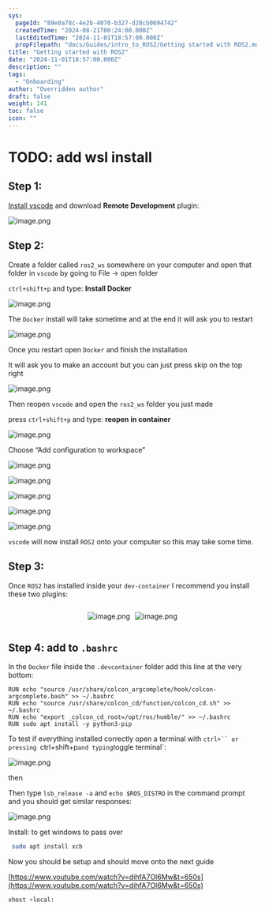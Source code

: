 ```yaml
---
sys:
  pageId: "89e0a78c-4e2b-4070-b327-d28cb0694742"
  createdTime: "2024-08-21T00:24:00.000Z"
  lastEditedTime: "2024-11-01T18:57:00.000Z"
  propFilepath: "docs/Guides/intro_to_ROS2/Getting started with ROS2.md"
title: "Getting started with ROS2"
date: "2024-11-01T18:57:00.000Z"
description: ""
tags:
  - "Onboarding"
author: "Overridden author"
draft: false
weight: 141
toc: false
icon: ""
---
```


# TODO: add wsl install

## Step 1:

[Install vscode](https://code.visualstudio.com/download) and download **Remote Development** plugin:

![image.png](https://prod-files-secure.s3.us-west-2.amazonaws.com/d518164a-d88e-44d1-a4ee-3adb3bd8bce0/efb52993-1881-4a40-b95e-6f020334f022/image.png?X-Amz-Algorithm=AWS4-HMAC-SHA256&X-Amz-Content-Sha256=UNSIGNED-PAYLOAD&X-Amz-Credential=ASIAZI2LB4666Y3QVXSG%2F20250227%2Fus-west-2%2Fs3%2Faws4_request&X-Amz-Date=20250227T050825Z&X-Amz-Expires=3600&X-Amz-Security-Token=IQoJb3JpZ2luX2VjEDUaCXVzLXdlc3QtMiJIMEYCIQCpzvDtV61gN7vBMUoSH7hR5Xg00hHPGAXfvKXTN14cXAIhAPYnHyDVo4nYLCOsOE8rfhX3AeWcXTm6RXuXavjuB5mUKv8DCG0QABoMNjM3NDIzMTgzODA1IgyOvNUp4eFR3QgnYXEq3ANZW5dTKpwspxpDOH7CNTgMTBA8cCLu5%2BhlxHWNcZzRpYm0e%2FhWpep2zePGKVM0fC8%2FlMJxbt4oDIhMpEFxtEJW6TRULxDrlWXenRRdKv2eez8cAKtMV0zp5rUM40SEAiUR9ybVlBjMQBiF1TKp0yrDLbNkU%2B84BPXYy%2Ffhx3d9r5JmK4FPuwbMfe8T3QqXc2zTaH6308vrqo%2BCk7oYCTgZYKPkoKT4iwr2GUYIPS%2FkFOCjcnJrf0ecmX1Y6D5BRj%2FYwwvPRkF5AlUn3RIt%2FoTfLK3b5Ul2k4A6U4uwDqso8LZCJpBw7JizCnAjCw6cIrZGsvuhidhoDyxlEzz9X1VeLKpIZIkKEnKbTCIqzBowg5hGCJe1rdagbNMfPssamRz8QbyKEYQDVPMLjthS3z8j8VS4k2gG1wrbaMrNUNUv%2BincREDg7i5bvQWphLQvPxvUDAV%2F7eHvd3fFdUdF%2FKZhnFIZPHA1%2BKtlIzwzhnW7ZlQxrxMzWBp%2FqMofmxcmAE%2FGD8G4sAVuOB4z70kLOrk%2BDY7sAccu4iUJE4wNfOOhSR2Jgg2haMKRQrMfhSwiN5Rql80n6XWlfAhmdGfxgxBoE7DZNM27egTyAYlnXAw0xPWQ%2FzZ8TiYzz41UkTCh0P%2B9BjqkAfgFM66cggjJSUvL6xztWKDhbxaOz7D0XPAENOeM0pIslkJc12zMI%2FHuHoRiz1MbShQVkyLunbStDbyaQ5aoWZCWXjxjD4r8of9w0a1cfeQgy1TYA6HT2%2FztzCEOMrk7n3fZB7y9uOAdZZU9O31%2BylLKXYXgs4tSxkNeu8Nyx6AOSODbNM%2FfgB6Iyggl32flMt1StwxrC1bY9Rlc4i4qJ1YfQnPO&X-Amz-Signature=8e34a6f67b690d624db58d86d095e92783bf1dfbd7d0a636c4e2d882142a5131&X-Amz-SignedHeaders=host&x-id=GetObject)

## Step 2:

Create a folder called `ros2_ws` somewhere on your computer and open that folder in `vscode` by going to File → open folder 

`ctrl+shift+p` and type: **Install Docker**

![image.png](https://prod-files-secure.s3.us-west-2.amazonaws.com/d518164a-d88e-44d1-a4ee-3adb3bd8bce0/2269dc0e-1cd5-47ff-bceb-c04ad9b2eab0/image.png?X-Amz-Algorithm=AWS4-HMAC-SHA256&X-Amz-Content-Sha256=UNSIGNED-PAYLOAD&X-Amz-Credential=ASIAZI2LB4666Y3QVXSG%2F20250227%2Fus-west-2%2Fs3%2Faws4_request&X-Amz-Date=20250227T050825Z&X-Amz-Expires=3600&X-Amz-Security-Token=IQoJb3JpZ2luX2VjEDUaCXVzLXdlc3QtMiJIMEYCIQCpzvDtV61gN7vBMUoSH7hR5Xg00hHPGAXfvKXTN14cXAIhAPYnHyDVo4nYLCOsOE8rfhX3AeWcXTm6RXuXavjuB5mUKv8DCG0QABoMNjM3NDIzMTgzODA1IgyOvNUp4eFR3QgnYXEq3ANZW5dTKpwspxpDOH7CNTgMTBA8cCLu5%2BhlxHWNcZzRpYm0e%2FhWpep2zePGKVM0fC8%2FlMJxbt4oDIhMpEFxtEJW6TRULxDrlWXenRRdKv2eez8cAKtMV0zp5rUM40SEAiUR9ybVlBjMQBiF1TKp0yrDLbNkU%2B84BPXYy%2Ffhx3d9r5JmK4FPuwbMfe8T3QqXc2zTaH6308vrqo%2BCk7oYCTgZYKPkoKT4iwr2GUYIPS%2FkFOCjcnJrf0ecmX1Y6D5BRj%2FYwwvPRkF5AlUn3RIt%2FoTfLK3b5Ul2k4A6U4uwDqso8LZCJpBw7JizCnAjCw6cIrZGsvuhidhoDyxlEzz9X1VeLKpIZIkKEnKbTCIqzBowg5hGCJe1rdagbNMfPssamRz8QbyKEYQDVPMLjthS3z8j8VS4k2gG1wrbaMrNUNUv%2BincREDg7i5bvQWphLQvPxvUDAV%2F7eHvd3fFdUdF%2FKZhnFIZPHA1%2BKtlIzwzhnW7ZlQxrxMzWBp%2FqMofmxcmAE%2FGD8G4sAVuOB4z70kLOrk%2BDY7sAccu4iUJE4wNfOOhSR2Jgg2haMKRQrMfhSwiN5Rql80n6XWlfAhmdGfxgxBoE7DZNM27egTyAYlnXAw0xPWQ%2FzZ8TiYzz41UkTCh0P%2B9BjqkAfgFM66cggjJSUvL6xztWKDhbxaOz7D0XPAENOeM0pIslkJc12zMI%2FHuHoRiz1MbShQVkyLunbStDbyaQ5aoWZCWXjxjD4r8of9w0a1cfeQgy1TYA6HT2%2FztzCEOMrk7n3fZB7y9uOAdZZU9O31%2BylLKXYXgs4tSxkNeu8Nyx6AOSODbNM%2FfgB6Iyggl32flMt1StwxrC1bY9Rlc4i4qJ1YfQnPO&X-Amz-Signature=7b4fc2074eb02422f8c208a3501dec4bdfd6575a83df39f27f27227e4b142c96&X-Amz-SignedHeaders=host&x-id=GetObject)

The `Docker` install will take sometime and at the end it will ask you to restart

![image.png](https://prod-files-secure.s3.us-west-2.amazonaws.com/d518164a-d88e-44d1-a4ee-3adb3bd8bce0/ed233f78-be33-4b1f-b89c-9c346c0e961e/image.png?X-Amz-Algorithm=AWS4-HMAC-SHA256&X-Amz-Content-Sha256=UNSIGNED-PAYLOAD&X-Amz-Credential=ASIAZI2LB4666Y3QVXSG%2F20250227%2Fus-west-2%2Fs3%2Faws4_request&X-Amz-Date=20250227T050825Z&X-Amz-Expires=3600&X-Amz-Security-Token=IQoJb3JpZ2luX2VjEDUaCXVzLXdlc3QtMiJIMEYCIQCpzvDtV61gN7vBMUoSH7hR5Xg00hHPGAXfvKXTN14cXAIhAPYnHyDVo4nYLCOsOE8rfhX3AeWcXTm6RXuXavjuB5mUKv8DCG0QABoMNjM3NDIzMTgzODA1IgyOvNUp4eFR3QgnYXEq3ANZW5dTKpwspxpDOH7CNTgMTBA8cCLu5%2BhlxHWNcZzRpYm0e%2FhWpep2zePGKVM0fC8%2FlMJxbt4oDIhMpEFxtEJW6TRULxDrlWXenRRdKv2eez8cAKtMV0zp5rUM40SEAiUR9ybVlBjMQBiF1TKp0yrDLbNkU%2B84BPXYy%2Ffhx3d9r5JmK4FPuwbMfe8T3QqXc2zTaH6308vrqo%2BCk7oYCTgZYKPkoKT4iwr2GUYIPS%2FkFOCjcnJrf0ecmX1Y6D5BRj%2FYwwvPRkF5AlUn3RIt%2FoTfLK3b5Ul2k4A6U4uwDqso8LZCJpBw7JizCnAjCw6cIrZGsvuhidhoDyxlEzz9X1VeLKpIZIkKEnKbTCIqzBowg5hGCJe1rdagbNMfPssamRz8QbyKEYQDVPMLjthS3z8j8VS4k2gG1wrbaMrNUNUv%2BincREDg7i5bvQWphLQvPxvUDAV%2F7eHvd3fFdUdF%2FKZhnFIZPHA1%2BKtlIzwzhnW7ZlQxrxMzWBp%2FqMofmxcmAE%2FGD8G4sAVuOB4z70kLOrk%2BDY7sAccu4iUJE4wNfOOhSR2Jgg2haMKRQrMfhSwiN5Rql80n6XWlfAhmdGfxgxBoE7DZNM27egTyAYlnXAw0xPWQ%2FzZ8TiYzz41UkTCh0P%2B9BjqkAfgFM66cggjJSUvL6xztWKDhbxaOz7D0XPAENOeM0pIslkJc12zMI%2FHuHoRiz1MbShQVkyLunbStDbyaQ5aoWZCWXjxjD4r8of9w0a1cfeQgy1TYA6HT2%2FztzCEOMrk7n3fZB7y9uOAdZZU9O31%2BylLKXYXgs4tSxkNeu8Nyx6AOSODbNM%2FfgB6Iyggl32flMt1StwxrC1bY9Rlc4i4qJ1YfQnPO&X-Amz-Signature=e81b449fdca2738d8255fa39b2b6e179c380a4c5a512ebb88dfe11f439e2e45f&X-Amz-SignedHeaders=host&x-id=GetObject)

Once you restart open `Docker` and finish the installation

It will ask you to make an account but you can just press skip on the top right

![image.png](https://prod-files-secure.s3.us-west-2.amazonaws.com/d518164a-d88e-44d1-a4ee-3adb3bd8bce0/21010ad9-1659-4fd9-9f59-9932a09b2a3d/image.png?X-Amz-Algorithm=AWS4-HMAC-SHA256&X-Amz-Content-Sha256=UNSIGNED-PAYLOAD&X-Amz-Credential=ASIAZI2LB4666Y3QVXSG%2F20250227%2Fus-west-2%2Fs3%2Faws4_request&X-Amz-Date=20250227T050825Z&X-Amz-Expires=3600&X-Amz-Security-Token=IQoJb3JpZ2luX2VjEDUaCXVzLXdlc3QtMiJIMEYCIQCpzvDtV61gN7vBMUoSH7hR5Xg00hHPGAXfvKXTN14cXAIhAPYnHyDVo4nYLCOsOE8rfhX3AeWcXTm6RXuXavjuB5mUKv8DCG0QABoMNjM3NDIzMTgzODA1IgyOvNUp4eFR3QgnYXEq3ANZW5dTKpwspxpDOH7CNTgMTBA8cCLu5%2BhlxHWNcZzRpYm0e%2FhWpep2zePGKVM0fC8%2FlMJxbt4oDIhMpEFxtEJW6TRULxDrlWXenRRdKv2eez8cAKtMV0zp5rUM40SEAiUR9ybVlBjMQBiF1TKp0yrDLbNkU%2B84BPXYy%2Ffhx3d9r5JmK4FPuwbMfe8T3QqXc2zTaH6308vrqo%2BCk7oYCTgZYKPkoKT4iwr2GUYIPS%2FkFOCjcnJrf0ecmX1Y6D5BRj%2FYwwvPRkF5AlUn3RIt%2FoTfLK3b5Ul2k4A6U4uwDqso8LZCJpBw7JizCnAjCw6cIrZGsvuhidhoDyxlEzz9X1VeLKpIZIkKEnKbTCIqzBowg5hGCJe1rdagbNMfPssamRz8QbyKEYQDVPMLjthS3z8j8VS4k2gG1wrbaMrNUNUv%2BincREDg7i5bvQWphLQvPxvUDAV%2F7eHvd3fFdUdF%2FKZhnFIZPHA1%2BKtlIzwzhnW7ZlQxrxMzWBp%2FqMofmxcmAE%2FGD8G4sAVuOB4z70kLOrk%2BDY7sAccu4iUJE4wNfOOhSR2Jgg2haMKRQrMfhSwiN5Rql80n6XWlfAhmdGfxgxBoE7DZNM27egTyAYlnXAw0xPWQ%2FzZ8TiYzz41UkTCh0P%2B9BjqkAfgFM66cggjJSUvL6xztWKDhbxaOz7D0XPAENOeM0pIslkJc12zMI%2FHuHoRiz1MbShQVkyLunbStDbyaQ5aoWZCWXjxjD4r8of9w0a1cfeQgy1TYA6HT2%2FztzCEOMrk7n3fZB7y9uOAdZZU9O31%2BylLKXYXgs4tSxkNeu8Nyx6AOSODbNM%2FfgB6Iyggl32flMt1StwxrC1bY9Rlc4i4qJ1YfQnPO&X-Amz-Signature=b2ad711fc569c8060aae51fc27d2193e2c21e9cab3c06b3ca8210308a8ccfbfc&X-Amz-SignedHeaders=host&x-id=GetObject)

Then reopen `vscode` and open the `ros2_ws` folder you just made

press `ctrl+shift+p` and type: **reopen in container**

![image.png](https://prod-files-secure.s3.us-west-2.amazonaws.com/d518164a-d88e-44d1-a4ee-3adb3bd8bce0/4e93b8c2-41ad-488c-8095-c74205196118/image.png?X-Amz-Algorithm=AWS4-HMAC-SHA256&X-Amz-Content-Sha256=UNSIGNED-PAYLOAD&X-Amz-Credential=ASIAZI2LB4666Y3QVXSG%2F20250227%2Fus-west-2%2Fs3%2Faws4_request&X-Amz-Date=20250227T050825Z&X-Amz-Expires=3600&X-Amz-Security-Token=IQoJb3JpZ2luX2VjEDUaCXVzLXdlc3QtMiJIMEYCIQCpzvDtV61gN7vBMUoSH7hR5Xg00hHPGAXfvKXTN14cXAIhAPYnHyDVo4nYLCOsOE8rfhX3AeWcXTm6RXuXavjuB5mUKv8DCG0QABoMNjM3NDIzMTgzODA1IgyOvNUp4eFR3QgnYXEq3ANZW5dTKpwspxpDOH7CNTgMTBA8cCLu5%2BhlxHWNcZzRpYm0e%2FhWpep2zePGKVM0fC8%2FlMJxbt4oDIhMpEFxtEJW6TRULxDrlWXenRRdKv2eez8cAKtMV0zp5rUM40SEAiUR9ybVlBjMQBiF1TKp0yrDLbNkU%2B84BPXYy%2Ffhx3d9r5JmK4FPuwbMfe8T3QqXc2zTaH6308vrqo%2BCk7oYCTgZYKPkoKT4iwr2GUYIPS%2FkFOCjcnJrf0ecmX1Y6D5BRj%2FYwwvPRkF5AlUn3RIt%2FoTfLK3b5Ul2k4A6U4uwDqso8LZCJpBw7JizCnAjCw6cIrZGsvuhidhoDyxlEzz9X1VeLKpIZIkKEnKbTCIqzBowg5hGCJe1rdagbNMfPssamRz8QbyKEYQDVPMLjthS3z8j8VS4k2gG1wrbaMrNUNUv%2BincREDg7i5bvQWphLQvPxvUDAV%2F7eHvd3fFdUdF%2FKZhnFIZPHA1%2BKtlIzwzhnW7ZlQxrxMzWBp%2FqMofmxcmAE%2FGD8G4sAVuOB4z70kLOrk%2BDY7sAccu4iUJE4wNfOOhSR2Jgg2haMKRQrMfhSwiN5Rql80n6XWlfAhmdGfxgxBoE7DZNM27egTyAYlnXAw0xPWQ%2FzZ8TiYzz41UkTCh0P%2B9BjqkAfgFM66cggjJSUvL6xztWKDhbxaOz7D0XPAENOeM0pIslkJc12zMI%2FHuHoRiz1MbShQVkyLunbStDbyaQ5aoWZCWXjxjD4r8of9w0a1cfeQgy1TYA6HT2%2FztzCEOMrk7n3fZB7y9uOAdZZU9O31%2BylLKXYXgs4tSxkNeu8Nyx6AOSODbNM%2FfgB6Iyggl32flMt1StwxrC1bY9Rlc4i4qJ1YfQnPO&X-Amz-Signature=ce5cecec9a78a101a041a2b9fe08dbb21cac6a0e487edd3776952e6ea632c354&X-Amz-SignedHeaders=host&x-id=GetObject)

Choose “Add configuration to workspace”

![image.png](https://prod-files-secure.s3.us-west-2.amazonaws.com/d518164a-d88e-44d1-a4ee-3adb3bd8bce0/9560b282-5060-4989-ba37-97e7b2c22476/image.png?X-Amz-Algorithm=AWS4-HMAC-SHA256&X-Amz-Content-Sha256=UNSIGNED-PAYLOAD&X-Amz-Credential=ASIAZI2LB4666Y3QVXSG%2F20250227%2Fus-west-2%2Fs3%2Faws4_request&X-Amz-Date=20250227T050825Z&X-Amz-Expires=3600&X-Amz-Security-Token=IQoJb3JpZ2luX2VjEDUaCXVzLXdlc3QtMiJIMEYCIQCpzvDtV61gN7vBMUoSH7hR5Xg00hHPGAXfvKXTN14cXAIhAPYnHyDVo4nYLCOsOE8rfhX3AeWcXTm6RXuXavjuB5mUKv8DCG0QABoMNjM3NDIzMTgzODA1IgyOvNUp4eFR3QgnYXEq3ANZW5dTKpwspxpDOH7CNTgMTBA8cCLu5%2BhlxHWNcZzRpYm0e%2FhWpep2zePGKVM0fC8%2FlMJxbt4oDIhMpEFxtEJW6TRULxDrlWXenRRdKv2eez8cAKtMV0zp5rUM40SEAiUR9ybVlBjMQBiF1TKp0yrDLbNkU%2B84BPXYy%2Ffhx3d9r5JmK4FPuwbMfe8T3QqXc2zTaH6308vrqo%2BCk7oYCTgZYKPkoKT4iwr2GUYIPS%2FkFOCjcnJrf0ecmX1Y6D5BRj%2FYwwvPRkF5AlUn3RIt%2FoTfLK3b5Ul2k4A6U4uwDqso8LZCJpBw7JizCnAjCw6cIrZGsvuhidhoDyxlEzz9X1VeLKpIZIkKEnKbTCIqzBowg5hGCJe1rdagbNMfPssamRz8QbyKEYQDVPMLjthS3z8j8VS4k2gG1wrbaMrNUNUv%2BincREDg7i5bvQWphLQvPxvUDAV%2F7eHvd3fFdUdF%2FKZhnFIZPHA1%2BKtlIzwzhnW7ZlQxrxMzWBp%2FqMofmxcmAE%2FGD8G4sAVuOB4z70kLOrk%2BDY7sAccu4iUJE4wNfOOhSR2Jgg2haMKRQrMfhSwiN5Rql80n6XWlfAhmdGfxgxBoE7DZNM27egTyAYlnXAw0xPWQ%2FzZ8TiYzz41UkTCh0P%2B9BjqkAfgFM66cggjJSUvL6xztWKDhbxaOz7D0XPAENOeM0pIslkJc12zMI%2FHuHoRiz1MbShQVkyLunbStDbyaQ5aoWZCWXjxjD4r8of9w0a1cfeQgy1TYA6HT2%2FztzCEOMrk7n3fZB7y9uOAdZZU9O31%2BylLKXYXgs4tSxkNeu8Nyx6AOSODbNM%2FfgB6Iyggl32flMt1StwxrC1bY9Rlc4i4qJ1YfQnPO&X-Amz-Signature=112655154ed087b09f63b616fb10981db7bbf19dc0c04e0544d26042be156e34&X-Amz-SignedHeaders=host&x-id=GetObject)

![image.png](https://prod-files-secure.s3.us-west-2.amazonaws.com/d518164a-d88e-44d1-a4ee-3adb3bd8bce0/2ee63f81-886b-48e8-a553-dc6e5eac99e4/image.png?X-Amz-Algorithm=AWS4-HMAC-SHA256&X-Amz-Content-Sha256=UNSIGNED-PAYLOAD&X-Amz-Credential=ASIAZI2LB4666Y3QVXSG%2F20250227%2Fus-west-2%2Fs3%2Faws4_request&X-Amz-Date=20250227T050825Z&X-Amz-Expires=3600&X-Amz-Security-Token=IQoJb3JpZ2luX2VjEDUaCXVzLXdlc3QtMiJIMEYCIQCpzvDtV61gN7vBMUoSH7hR5Xg00hHPGAXfvKXTN14cXAIhAPYnHyDVo4nYLCOsOE8rfhX3AeWcXTm6RXuXavjuB5mUKv8DCG0QABoMNjM3NDIzMTgzODA1IgyOvNUp4eFR3QgnYXEq3ANZW5dTKpwspxpDOH7CNTgMTBA8cCLu5%2BhlxHWNcZzRpYm0e%2FhWpep2zePGKVM0fC8%2FlMJxbt4oDIhMpEFxtEJW6TRULxDrlWXenRRdKv2eez8cAKtMV0zp5rUM40SEAiUR9ybVlBjMQBiF1TKp0yrDLbNkU%2B84BPXYy%2Ffhx3d9r5JmK4FPuwbMfe8T3QqXc2zTaH6308vrqo%2BCk7oYCTgZYKPkoKT4iwr2GUYIPS%2FkFOCjcnJrf0ecmX1Y6D5BRj%2FYwwvPRkF5AlUn3RIt%2FoTfLK3b5Ul2k4A6U4uwDqso8LZCJpBw7JizCnAjCw6cIrZGsvuhidhoDyxlEzz9X1VeLKpIZIkKEnKbTCIqzBowg5hGCJe1rdagbNMfPssamRz8QbyKEYQDVPMLjthS3z8j8VS4k2gG1wrbaMrNUNUv%2BincREDg7i5bvQWphLQvPxvUDAV%2F7eHvd3fFdUdF%2FKZhnFIZPHA1%2BKtlIzwzhnW7ZlQxrxMzWBp%2FqMofmxcmAE%2FGD8G4sAVuOB4z70kLOrk%2BDY7sAccu4iUJE4wNfOOhSR2Jgg2haMKRQrMfhSwiN5Rql80n6XWlfAhmdGfxgxBoE7DZNM27egTyAYlnXAw0xPWQ%2FzZ8TiYzz41UkTCh0P%2B9BjqkAfgFM66cggjJSUvL6xztWKDhbxaOz7D0XPAENOeM0pIslkJc12zMI%2FHuHoRiz1MbShQVkyLunbStDbyaQ5aoWZCWXjxjD4r8of9w0a1cfeQgy1TYA6HT2%2FztzCEOMrk7n3fZB7y9uOAdZZU9O31%2BylLKXYXgs4tSxkNeu8Nyx6AOSODbNM%2FfgB6Iyggl32flMt1StwxrC1bY9Rlc4i4qJ1YfQnPO&X-Amz-Signature=8d2776eebd2302d8eced388922930074d64a90a80d395f553af34fa3009d089f&X-Amz-SignedHeaders=host&x-id=GetObject)

![image.png](https://prod-files-secure.s3.us-west-2.amazonaws.com/d518164a-d88e-44d1-a4ee-3adb3bd8bce0/ae1580b2-b048-407e-aed9-b584224a7a04/image.png?X-Amz-Algorithm=AWS4-HMAC-SHA256&X-Amz-Content-Sha256=UNSIGNED-PAYLOAD&X-Amz-Credential=ASIAZI2LB4666Y3QVXSG%2F20250227%2Fus-west-2%2Fs3%2Faws4_request&X-Amz-Date=20250227T050825Z&X-Amz-Expires=3600&X-Amz-Security-Token=IQoJb3JpZ2luX2VjEDUaCXVzLXdlc3QtMiJIMEYCIQCpzvDtV61gN7vBMUoSH7hR5Xg00hHPGAXfvKXTN14cXAIhAPYnHyDVo4nYLCOsOE8rfhX3AeWcXTm6RXuXavjuB5mUKv8DCG0QABoMNjM3NDIzMTgzODA1IgyOvNUp4eFR3QgnYXEq3ANZW5dTKpwspxpDOH7CNTgMTBA8cCLu5%2BhlxHWNcZzRpYm0e%2FhWpep2zePGKVM0fC8%2FlMJxbt4oDIhMpEFxtEJW6TRULxDrlWXenRRdKv2eez8cAKtMV0zp5rUM40SEAiUR9ybVlBjMQBiF1TKp0yrDLbNkU%2B84BPXYy%2Ffhx3d9r5JmK4FPuwbMfe8T3QqXc2zTaH6308vrqo%2BCk7oYCTgZYKPkoKT4iwr2GUYIPS%2FkFOCjcnJrf0ecmX1Y6D5BRj%2FYwwvPRkF5AlUn3RIt%2FoTfLK3b5Ul2k4A6U4uwDqso8LZCJpBw7JizCnAjCw6cIrZGsvuhidhoDyxlEzz9X1VeLKpIZIkKEnKbTCIqzBowg5hGCJe1rdagbNMfPssamRz8QbyKEYQDVPMLjthS3z8j8VS4k2gG1wrbaMrNUNUv%2BincREDg7i5bvQWphLQvPxvUDAV%2F7eHvd3fFdUdF%2FKZhnFIZPHA1%2BKtlIzwzhnW7ZlQxrxMzWBp%2FqMofmxcmAE%2FGD8G4sAVuOB4z70kLOrk%2BDY7sAccu4iUJE4wNfOOhSR2Jgg2haMKRQrMfhSwiN5Rql80n6XWlfAhmdGfxgxBoE7DZNM27egTyAYlnXAw0xPWQ%2FzZ8TiYzz41UkTCh0P%2B9BjqkAfgFM66cggjJSUvL6xztWKDhbxaOz7D0XPAENOeM0pIslkJc12zMI%2FHuHoRiz1MbShQVkyLunbStDbyaQ5aoWZCWXjxjD4r8of9w0a1cfeQgy1TYA6HT2%2FztzCEOMrk7n3fZB7y9uOAdZZU9O31%2BylLKXYXgs4tSxkNeu8Nyx6AOSODbNM%2FfgB6Iyggl32flMt1StwxrC1bY9Rlc4i4qJ1YfQnPO&X-Amz-Signature=803323e94f9eed970c883cca321be6c2d5e9b7f68989d97b137d5dfe7579d091&X-Amz-SignedHeaders=host&x-id=GetObject)

![image.png](https://prod-files-secure.s3.us-west-2.amazonaws.com/d518164a-d88e-44d1-a4ee-3adb3bd8bce0/53255b28-f75e-430f-b9e3-c0ac8577e42b/image.png?X-Amz-Algorithm=AWS4-HMAC-SHA256&X-Amz-Content-Sha256=UNSIGNED-PAYLOAD&X-Amz-Credential=ASIAZI2LB4666Y3QVXSG%2F20250227%2Fus-west-2%2Fs3%2Faws4_request&X-Amz-Date=20250227T050825Z&X-Amz-Expires=3600&X-Amz-Security-Token=IQoJb3JpZ2luX2VjEDUaCXVzLXdlc3QtMiJIMEYCIQCpzvDtV61gN7vBMUoSH7hR5Xg00hHPGAXfvKXTN14cXAIhAPYnHyDVo4nYLCOsOE8rfhX3AeWcXTm6RXuXavjuB5mUKv8DCG0QABoMNjM3NDIzMTgzODA1IgyOvNUp4eFR3QgnYXEq3ANZW5dTKpwspxpDOH7CNTgMTBA8cCLu5%2BhlxHWNcZzRpYm0e%2FhWpep2zePGKVM0fC8%2FlMJxbt4oDIhMpEFxtEJW6TRULxDrlWXenRRdKv2eez8cAKtMV0zp5rUM40SEAiUR9ybVlBjMQBiF1TKp0yrDLbNkU%2B84BPXYy%2Ffhx3d9r5JmK4FPuwbMfe8T3QqXc2zTaH6308vrqo%2BCk7oYCTgZYKPkoKT4iwr2GUYIPS%2FkFOCjcnJrf0ecmX1Y6D5BRj%2FYwwvPRkF5AlUn3RIt%2FoTfLK3b5Ul2k4A6U4uwDqso8LZCJpBw7JizCnAjCw6cIrZGsvuhidhoDyxlEzz9X1VeLKpIZIkKEnKbTCIqzBowg5hGCJe1rdagbNMfPssamRz8QbyKEYQDVPMLjthS3z8j8VS4k2gG1wrbaMrNUNUv%2BincREDg7i5bvQWphLQvPxvUDAV%2F7eHvd3fFdUdF%2FKZhnFIZPHA1%2BKtlIzwzhnW7ZlQxrxMzWBp%2FqMofmxcmAE%2FGD8G4sAVuOB4z70kLOrk%2BDY7sAccu4iUJE4wNfOOhSR2Jgg2haMKRQrMfhSwiN5Rql80n6XWlfAhmdGfxgxBoE7DZNM27egTyAYlnXAw0xPWQ%2FzZ8TiYzz41UkTCh0P%2B9BjqkAfgFM66cggjJSUvL6xztWKDhbxaOz7D0XPAENOeM0pIslkJc12zMI%2FHuHoRiz1MbShQVkyLunbStDbyaQ5aoWZCWXjxjD4r8of9w0a1cfeQgy1TYA6HT2%2FztzCEOMrk7n3fZB7y9uOAdZZU9O31%2BylLKXYXgs4tSxkNeu8Nyx6AOSODbNM%2FfgB6Iyggl32flMt1StwxrC1bY9Rlc4i4qJ1YfQnPO&X-Amz-Signature=96458f8cf3c42d85f9fdde400e90ec307e3b0bd220feaff87ed114e008d47b18&X-Amz-SignedHeaders=host&x-id=GetObject)

![image.png](https://prod-files-secure.s3.us-west-2.amazonaws.com/d518164a-d88e-44d1-a4ee-3adb3bd8bce0/7c562767-5af9-4ffb-97d1-327bcdf4ee00/image.png?X-Amz-Algorithm=AWS4-HMAC-SHA256&X-Amz-Content-Sha256=UNSIGNED-PAYLOAD&X-Amz-Credential=ASIAZI2LB4666Y3QVXSG%2F20250227%2Fus-west-2%2Fs3%2Faws4_request&X-Amz-Date=20250227T050825Z&X-Amz-Expires=3600&X-Amz-Security-Token=IQoJb3JpZ2luX2VjEDUaCXVzLXdlc3QtMiJIMEYCIQCpzvDtV61gN7vBMUoSH7hR5Xg00hHPGAXfvKXTN14cXAIhAPYnHyDVo4nYLCOsOE8rfhX3AeWcXTm6RXuXavjuB5mUKv8DCG0QABoMNjM3NDIzMTgzODA1IgyOvNUp4eFR3QgnYXEq3ANZW5dTKpwspxpDOH7CNTgMTBA8cCLu5%2BhlxHWNcZzRpYm0e%2FhWpep2zePGKVM0fC8%2FlMJxbt4oDIhMpEFxtEJW6TRULxDrlWXenRRdKv2eez8cAKtMV0zp5rUM40SEAiUR9ybVlBjMQBiF1TKp0yrDLbNkU%2B84BPXYy%2Ffhx3d9r5JmK4FPuwbMfe8T3QqXc2zTaH6308vrqo%2BCk7oYCTgZYKPkoKT4iwr2GUYIPS%2FkFOCjcnJrf0ecmX1Y6D5BRj%2FYwwvPRkF5AlUn3RIt%2FoTfLK3b5Ul2k4A6U4uwDqso8LZCJpBw7JizCnAjCw6cIrZGsvuhidhoDyxlEzz9X1VeLKpIZIkKEnKbTCIqzBowg5hGCJe1rdagbNMfPssamRz8QbyKEYQDVPMLjthS3z8j8VS4k2gG1wrbaMrNUNUv%2BincREDg7i5bvQWphLQvPxvUDAV%2F7eHvd3fFdUdF%2FKZhnFIZPHA1%2BKtlIzwzhnW7ZlQxrxMzWBp%2FqMofmxcmAE%2FGD8G4sAVuOB4z70kLOrk%2BDY7sAccu4iUJE4wNfOOhSR2Jgg2haMKRQrMfhSwiN5Rql80n6XWlfAhmdGfxgxBoE7DZNM27egTyAYlnXAw0xPWQ%2FzZ8TiYzz41UkTCh0P%2B9BjqkAfgFM66cggjJSUvL6xztWKDhbxaOz7D0XPAENOeM0pIslkJc12zMI%2FHuHoRiz1MbShQVkyLunbStDbyaQ5aoWZCWXjxjD4r8of9w0a1cfeQgy1TYA6HT2%2FztzCEOMrk7n3fZB7y9uOAdZZU9O31%2BylLKXYXgs4tSxkNeu8Nyx6AOSODbNM%2FfgB6Iyggl32flMt1StwxrC1bY9Rlc4i4qJ1YfQnPO&X-Amz-Signature=8555e4d4740255e1573e3d8b99e40666d6d6628a901f6ba7216a8eeda85ce275&X-Amz-SignedHeaders=host&x-id=GetObject)

`vscode` will now install `ROS2` onto your computer so this may take some time.

## Step 3:

Once `ROS2` has installed inside your `dev-container` I recommend you install these two plugins:

<div style="display: flex;flex-direction: row; column-gap:10px; max-width: 630px;justify-content: center;">
<div>

![image.png](https://prod-files-secure.s3.us-west-2.amazonaws.com/d518164a-d88e-44d1-a4ee-3adb3bd8bce0/3fc3d550-5a54-4ba1-ba6b-faa01cdb7369/image.png?X-Amz-Algorithm=AWS4-HMAC-SHA256&X-Amz-Content-Sha256=UNSIGNED-PAYLOAD&X-Amz-Credential=ASIAZI2LB466WQH7RTLB%2F20250227%2Fus-west-2%2Fs3%2Faws4_request&X-Amz-Date=20250227T050828Z&X-Amz-Expires=3600&X-Amz-Security-Token=IQoJb3JpZ2luX2VjEDUaCXVzLXdlc3QtMiJIMEYCIQDmzlhiBd4DpmZCl6jJLp52j9n42ctfI3iO%2BxwC8YfSqwIhANJ7oAUXFDoBVy6t0Tk3AhCcmww6JiA%2F1Dre%2BfGumQ2HKv8DCG0QABoMNjM3NDIzMTgzODA1Igyt41ZhKX0NOeMsMYMq3ANOnW2MriON5%2BqsY0PxwXGKrRNI%2FkbB%2Fa7aiMK0%2FVesOLkunxNyXDDBI7IRjSioP1QNV5T%2BPOShmrUF4XVa63i3ZFW7rmVFqtUPZboc1V8Mz0LImKrA9NhFTyvHk9j84WmZHMYFTRuHld2AuL5llzUwduuBEBlf1karAmS8B7MPsB8UqONm7fBO%2FuBstwX6%2F40i%2BM5vIIsnEUjrLCGOOe%2FCCy0BxqdLhFAP0lPB3qFxwS5LL1VWsq3yOXeNj%2FSI7e%2B63H3%2FjaW%2F5xAv5uPMo5KD9l2q18Whk1fB72TGsC9X2LLmMrKpYDHZtqPsZqAEC2e1VD8%2Fmt6oYX1zcONb163eo%2BGAS8wb2NdMEN99MS6Z%2FYzVJS8WLOtIfOq6nBC%2BpyLjcezzdWe3zMgWEmmeDW5Lm6jRC2s3Ta0UjLKR3dyBvpWzwebOCGrCY7%2F7CC6xQnOOkqfzehOftZGPM1ytIA85a1kU8moJtuSDSJHyVVaPvRjrvbqP7J03ax2jlMIt3WmvS2pq%2By%2FLMnbf61Oyq6aTs3JF%2BdEyQoMNcT%2BhmW4Ps0Yg%2FCtjomOY1YfIuKoZLvIgWjm5WNIgcjldz%2F%2FgGwrIM0siI4gguKrHdxzt%2B0sSel%2Bfk%2F%2Boxjs7dAzMpjCh0P%2B9BjqkAaMgP82lHqTI4Cynny5zZ4rH9IKNduCRChJ13MuiFy7%2FS1nsDhE0mPoj4MjpEt4QKKuXuVepmGj5vJIGK7PbITuttgcWQiJuTsontnLBoK6ViH%2FGBZcNLVWaqz%2BAZzO8i27vY6IY7XO8ODqMM4fyAukKzqbnWJlicOyzopYRb1AWzPfic6V4zZj041o8qYjEhH6cJbTBUPxGUSbITl5yKMe4QYo9&X-Amz-Signature=cdb82cfe51e0fb8a7694578b104f11418cfafe39102bd56e3d4fdf8c4c36c114&X-Amz-SignedHeaders=host&x-id=GetObject)

</div>
<div>

![image.png](https://prod-files-secure.s3.us-west-2.amazonaws.com/d518164a-d88e-44d1-a4ee-3adb3bd8bce0/d994cc66-13c2-4093-a5a3-f84cf4601a82/image.png?X-Amz-Algorithm=AWS4-HMAC-SHA256&X-Amz-Content-Sha256=UNSIGNED-PAYLOAD&X-Amz-Credential=ASIAZI2LB4663M3SWHKF%2F20250227%2Fus-west-2%2Fs3%2Faws4_request&X-Amz-Date=20250227T050828Z&X-Amz-Expires=3600&X-Amz-Security-Token=IQoJb3JpZ2luX2VjEDUaCXVzLXdlc3QtMiJHMEUCIHX3DqIhQ2ZC1fVtsZFp%2FL3%2BD9v9UI5J1GBmK1OM1JRmAiEA0qIMLaEsxLJHD5A3sy1Aa1IX640OQAYKwQlZqN65OEwq%2FwMIbRAAGgw2Mzc0MjMxODM4MDUiDHs24UKGHJfKaSfvLyrcA7OPmuPm2DKJjoZGd5PeGw3oQAvA1L91oPutNeg5FLWpepUsjD9f4%2Fg0i7fiDZ2D0zrKKN4784gAdtfYqlMajLWoPkR%2BDEYK%2BEUG4iPhgghjLc2Lh7vC6XkIeGJOBmAba0nJLqlZUxVnPkIFSd7gqk6nB6Mds1kUnd%2BRkF7eliKYaD2NXhb13imbJ5jluqLShWTVN6KA0VZpirDfEVFK8cgha9WLGiF79j%2B5HinFxBRR2heHRKCtSfTvf3WmsFaX4le66GXGF%2Bv8cb83Ct5gOILn%2F7CoWHyiUrMMiws%2FNJbfdJtoUUDYrUGMgrB%2FeaYw%2B2603KMI3WGkjC3TVudjLhTVXwWj%2FSKNuADExp0kNFgFoIRcqwIK6aQHELRRzqtwNIQg02mb1Oc2zuAMV%2B3JgeqjRwQ8UWq8h3CijmKlCmL%2FcLXTU68GE65VPEp%2FVLhbM4Z%2FnXIpnL7EVoADQx6X8oYHhy9a7dxPDl6RcgVciHYljUAqbh5mgrR7b%2BB%2FTidH7GeaR9AZ1e6b%2Fw9gZLz2pwgs6if3NJ1MrWRYjyTBBqQLX2q8H1P1DbLups58eo9DVJcjx%2BBkJomI0Atac9DV9Mipwndu6qAX5cbiUnmFeKz2n1858AU1pRaWkuPgMN7Q%2F70GOqUB2YJAgIIsTK13mrQs7kfaBhsZ6wlawKd%2B3o2Awfkhc8fUioeehLF12Yh6UWruHn5GEXZQG00ILT0nx99nvOHCOIDjbmmh2yDHeK7FXMDes%2FZNWfp4b8RILs%2BXrCBUtkpbcVcm2cKaZGx6mgsf76c0aT7BqlbYY7kFLNYgS32BM3T1rjdvSeI%2Fwq76aNF141dOm8InsHKDKzftzV62MgYMDqgOXMLb&X-Amz-Signature=f2b2b65da5dedf1aa2bf842c483e03452eaa7ae60db4adf533042ddae5010691&X-Amz-SignedHeaders=host&x-id=GetObject)

</div>
</div>

## Step 4: add to `.bashrc`

In the `Docker` file inside the `.devcontainer` folder add this line at the very bottom: 

```docker
RUN echo "source /usr/share/colcon_argcomplete/hook/colcon-argcomplete.bash" >> ~/.bashrc
RUN echo "source /usr/share/colcon_cd/function/colcon_cd.sh" >> ~/.bashrc
RUN echo "export _colcon_cd_root=/opt/ros/humble/" >> ~/.bashrc
RUN sudo apt install -y python3-pip 
```

To test if everything installed correctly open a terminal with `ctrl+`` or pressing `ctrl+shift+p` and typing `toggle terminal`:

![image.png](https://prod-files-secure.s3.us-west-2.amazonaws.com/d518164a-d88e-44d1-a4ee-3adb3bd8bce0/6a4943d8-b04e-4c02-9a58-775f3384d1a5/image.png?X-Amz-Algorithm=AWS4-HMAC-SHA256&X-Amz-Content-Sha256=UNSIGNED-PAYLOAD&X-Amz-Credential=ASIAZI2LB4666Y3QVXSG%2F20250227%2Fus-west-2%2Fs3%2Faws4_request&X-Amz-Date=20250227T050825Z&X-Amz-Expires=3600&X-Amz-Security-Token=IQoJb3JpZ2luX2VjEDUaCXVzLXdlc3QtMiJIMEYCIQCpzvDtV61gN7vBMUoSH7hR5Xg00hHPGAXfvKXTN14cXAIhAPYnHyDVo4nYLCOsOE8rfhX3AeWcXTm6RXuXavjuB5mUKv8DCG0QABoMNjM3NDIzMTgzODA1IgyOvNUp4eFR3QgnYXEq3ANZW5dTKpwspxpDOH7CNTgMTBA8cCLu5%2BhlxHWNcZzRpYm0e%2FhWpep2zePGKVM0fC8%2FlMJxbt4oDIhMpEFxtEJW6TRULxDrlWXenRRdKv2eez8cAKtMV0zp5rUM40SEAiUR9ybVlBjMQBiF1TKp0yrDLbNkU%2B84BPXYy%2Ffhx3d9r5JmK4FPuwbMfe8T3QqXc2zTaH6308vrqo%2BCk7oYCTgZYKPkoKT4iwr2GUYIPS%2FkFOCjcnJrf0ecmX1Y6D5BRj%2FYwwvPRkF5AlUn3RIt%2FoTfLK3b5Ul2k4A6U4uwDqso8LZCJpBw7JizCnAjCw6cIrZGsvuhidhoDyxlEzz9X1VeLKpIZIkKEnKbTCIqzBowg5hGCJe1rdagbNMfPssamRz8QbyKEYQDVPMLjthS3z8j8VS4k2gG1wrbaMrNUNUv%2BincREDg7i5bvQWphLQvPxvUDAV%2F7eHvd3fFdUdF%2FKZhnFIZPHA1%2BKtlIzwzhnW7ZlQxrxMzWBp%2FqMofmxcmAE%2FGD8G4sAVuOB4z70kLOrk%2BDY7sAccu4iUJE4wNfOOhSR2Jgg2haMKRQrMfhSwiN5Rql80n6XWlfAhmdGfxgxBoE7DZNM27egTyAYlnXAw0xPWQ%2FzZ8TiYzz41UkTCh0P%2B9BjqkAfgFM66cggjJSUvL6xztWKDhbxaOz7D0XPAENOeM0pIslkJc12zMI%2FHuHoRiz1MbShQVkyLunbStDbyaQ5aoWZCWXjxjD4r8of9w0a1cfeQgy1TYA6HT2%2FztzCEOMrk7n3fZB7y9uOAdZZU9O31%2BylLKXYXgs4tSxkNeu8Nyx6AOSODbNM%2FfgB6Iyggl32flMt1StwxrC1bY9Rlc4i4qJ1YfQnPO&X-Amz-Signature=8f6d386ec59a477f252dd586a9a411041c8052e1930b8820bcbffa9747e1da9c&X-Amz-SignedHeaders=host&x-id=GetObject)

then 

Then type `lsb_release -a` and `echo $ROS_DISTRO` in the command prompt and you should get similar responses:

![image.png](https://prod-files-secure.s3.us-west-2.amazonaws.com/d518164a-d88e-44d1-a4ee-3adb3bd8bce0/3e635dec-a805-4e85-8b9e-d000e5b71a4e/image.png?X-Amz-Algorithm=AWS4-HMAC-SHA256&X-Amz-Content-Sha256=UNSIGNED-PAYLOAD&X-Amz-Credential=ASIAZI2LB4666Y3QVXSG%2F20250227%2Fus-west-2%2Fs3%2Faws4_request&X-Amz-Date=20250227T050825Z&X-Amz-Expires=3600&X-Amz-Security-Token=IQoJb3JpZ2luX2VjEDUaCXVzLXdlc3QtMiJIMEYCIQCpzvDtV61gN7vBMUoSH7hR5Xg00hHPGAXfvKXTN14cXAIhAPYnHyDVo4nYLCOsOE8rfhX3AeWcXTm6RXuXavjuB5mUKv8DCG0QABoMNjM3NDIzMTgzODA1IgyOvNUp4eFR3QgnYXEq3ANZW5dTKpwspxpDOH7CNTgMTBA8cCLu5%2BhlxHWNcZzRpYm0e%2FhWpep2zePGKVM0fC8%2FlMJxbt4oDIhMpEFxtEJW6TRULxDrlWXenRRdKv2eez8cAKtMV0zp5rUM40SEAiUR9ybVlBjMQBiF1TKp0yrDLbNkU%2B84BPXYy%2Ffhx3d9r5JmK4FPuwbMfe8T3QqXc2zTaH6308vrqo%2BCk7oYCTgZYKPkoKT4iwr2GUYIPS%2FkFOCjcnJrf0ecmX1Y6D5BRj%2FYwwvPRkF5AlUn3RIt%2FoTfLK3b5Ul2k4A6U4uwDqso8LZCJpBw7JizCnAjCw6cIrZGsvuhidhoDyxlEzz9X1VeLKpIZIkKEnKbTCIqzBowg5hGCJe1rdagbNMfPssamRz8QbyKEYQDVPMLjthS3z8j8VS4k2gG1wrbaMrNUNUv%2BincREDg7i5bvQWphLQvPxvUDAV%2F7eHvd3fFdUdF%2FKZhnFIZPHA1%2BKtlIzwzhnW7ZlQxrxMzWBp%2FqMofmxcmAE%2FGD8G4sAVuOB4z70kLOrk%2BDY7sAccu4iUJE4wNfOOhSR2Jgg2haMKRQrMfhSwiN5Rql80n6XWlfAhmdGfxgxBoE7DZNM27egTyAYlnXAw0xPWQ%2FzZ8TiYzz41UkTCh0P%2B9BjqkAfgFM66cggjJSUvL6xztWKDhbxaOz7D0XPAENOeM0pIslkJc12zMI%2FHuHoRiz1MbShQVkyLunbStDbyaQ5aoWZCWXjxjD4r8of9w0a1cfeQgy1TYA6HT2%2FztzCEOMrk7n3fZB7y9uOAdZZU9O31%2BylLKXYXgs4tSxkNeu8Nyx6AOSODbNM%2FfgB6Iyggl32flMt1StwxrC1bY9Rlc4i4qJ1YfQnPO&X-Amz-Signature=4ae5fbd869a6966ae1a68ccb3a16f9ef5da6d4ad5236fff6c7e048fa3ed10a2f&X-Amz-SignedHeaders=host&x-id=GetObject)

Install:  to get windows to pass over

```bash
 sudo apt install xcb
```

Now you should be setup and should move onto the next guide 

[https://www.youtube.com/watch?v=dihfA7Ol6Mw&t=650s](https://www.youtube.com/watch?v=dihfA7Ol6Mw&t=650s)

```python
xhost +local:
```
